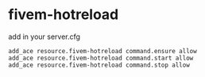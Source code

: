 # fivem-hotreload
add in your server.cfg
```
add_ace resource.fivem-hotreload command.ensure allow
add_ace resource.fivem-hotreload command.start allow
add_ace resource.fivem-hotreload command.stop allow
```
